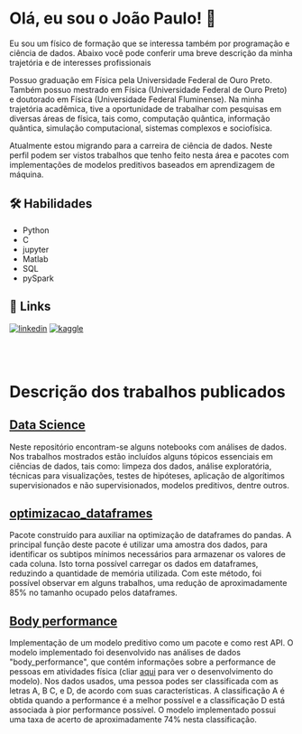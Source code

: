 # Olá, eu sou o João Paulo! 👋

Eu sou um físico de formação que se interessa também por programação e ciência de dados. Abaixo você pode conferir uma breve descrição da minha trajetória e de interesses profissionais

Possuo graduação em Física pela Universidade Federal de Ouro Preto. Também possuo mestrado em Física (Universidade Federal de Ouro Preto) e doutorado em Física (Universidade Federal Fluminense). Na minha trajetória acadêmica, tive a oportunidade de trabalhar com pesquisas em diversas áreas de física, tais como, computação quântica, informação quântica, simulação computacional, sistemas complexos e sociofísica.

Atualmente estou migrando para a carreira de ciência de dados. Neste perfil podem ser vistos trabalhos que tenho feito nesta área e pacotes com implementações de modelos preditivos baseados em aprendizagem de máquina.


## 🛠 Habilidades

* Python
* C
* jupyter
* Matlab
* SQL
* pySpark



## 🔗 Links
[![linkedin](https://img.shields.io/badge/linkedin-0A66C2?style=for-the-badge&logo=linkedin&logoColor=white)](https://www.linkedin.com/in/joao-paulo-gambaro-pinto/)
[![kaggle](https://img.shields.io/badge/kaggle-363636?style=for-the-badge&logo=kaggle&logoColor=white)]()

<!--
[![portfolio](https://img.shields.io/badge/my_portfolio-000?style=for-the-badge&logo=ko-fi&logoColor=white)]

[![twitter](https://img.shields.io/badge/twitter-1DA1F2?style=for-the-badge&logo=twitter&logoColor=white)]
-->


<br>
</br>

# Descrição dos trabalhos publicados

## [Data Science](https://github.com/joaogambaro/data_science)
Neste repositório encontram-se alguns notebooks com análises de dados. Nos trabalhos mostrados estão incluídos alguns tópicos essenciais em ciências de dados, tais como: limpeza dos dados, análise exploratória, técnicas para visualizações, testes de hipóteses, aplicação de algorítimos supervisionados e não supervisionados, modelos preditivos, dentre outros.

## [optimizacao_dataframes](https://github.com/joaogambaro/optimizacao_dataframes)
Pacote construído para auxiliar na optimização de dataframes do pandas. A principal função deste pacote é utilizar uma amostra dos dados, para identificar os subtipos mínimos necessários para armazenar os valores de cada coluna. Isto torna possível carregar os dados em dataframes, reduzindo a quantidade de memória utilizada. Com este método, foi possível observar em alguns trabalhos, uma redução de aproximadamente 85% no tamanho ocupado pelos dataframes.

## [Body performance](https://github.com/joaogambaro/body_performance)
Implementação de um modelo preditivo como um pacote e como rest API. O modelo implementado foi desenvolvido nas análises de dados "body_performance", que contém informações sobre a performance de pessoas em atividades física (cliar [aqui](https://github.com/joaogambaro/data_science/tree/master/body_performance) para ver o desenvolvimento do modelo). Nos dados usados, uma pessoa podes ser classificada com as letras A, B C, e D, de acordo com suas características. A classificação A é obtida quando a performance é a melhor possível e a classificação D está associada à pior performance possível. O modelo implementado possui uma taxa de acerto de aproximadamente 74% nesta classificação.


